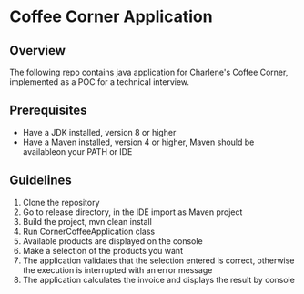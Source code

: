 # Coffee Corner Application
## Overview
The following repo contains java application for Charlene's Coffee Corner, implemented as a POC for a technical interview.

## Prerequisites


* Have a JDK installed, version 8 or higher
* Have a Maven installed, version 4 or higher, Maven should be availableon your PATH or IDE


## Guidelines


1. Clone the repository
2. Go to release directory, in the IDE import as Maven project
3. Build the project, mvn clean install
4. Run CornerCoffeeApplication class
5. Available products are displayed on the console
6. Make a selection of the products you want
7. The application validates that the selection entered is correct, otherwise the execution is interrupted with an error message
8. The application calculates the invoice and displays the result by console
